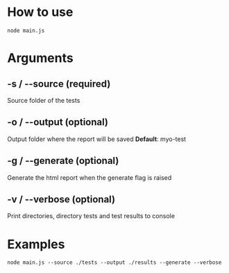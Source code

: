 # How to use
`node main.js`
# Arguments
## -s / --source (required)
Source folder of the tests
## -o / --output (optional)
Output folder where the report will be saved
**Default**: myo-test
## -g / --generate (optional)
Generate the html report when the generate flag is raised
## -v / --verbose (optional)
Print directories, directory tests and test results to console
# Examples
`node main.js --source ./tests --output ./results --generate --verbose`